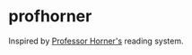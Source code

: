 profhorner
==========

Inspired by [Professor Horner's](http://www.challies.com/sites/all/files/attachments/professor-grant-horners-bible-reading-system.pdf) reading system.
